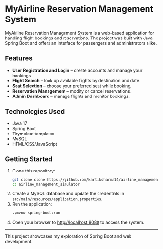 # MyAirline Reservation Management System

MyAirline Reservation Management System is a web-based application for handling flight bookings and reservations. The project was built with Java Spring Boot and offers an interface for passengers and administrators alike.

## Features
- **User Registration and Login** – create accounts and manage your bookings.
- **Flight Search** – look up available flights by destination and date.
- **Seat Selection** – choose your preferred seat while booking.
- **Reservation Management** – modify or cancel reservations.
- **Admin Dashboard** – manage flights and monitor bookings.

## Technologies Used
- Java 17
- Spring Boot
- Thymeleaf templates
- MySQL
- HTML/CSS/JavaScript

## Getting Started
1. Clone this repository:
   ```bash
   git clone clone https://github.com/kartiksharma14/airline_management_simulator.git
   cd airline_management_simulator
   ```
2. Create a MySQL database and update the credentials in `src/main/resources/application.properties`.
3. Run the application:
   ```bash
   ./mvnw spring-boot:run
   ```
4. Open your browser to [http://localhost:8080](http://localhost:8080) to access the system.

---
This project showcases my exploration of Spring Boot and web development.